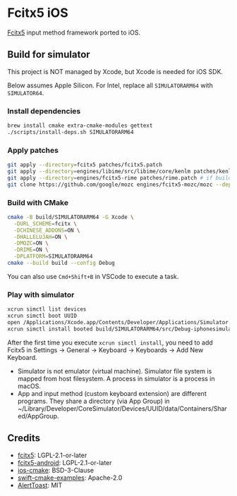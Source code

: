 # Fcitx5 iOS

[Fcitx5](https://github.com/fcitx/fcitx5) input method framework ported to iOS.

## Build for simulator
This project is NOT managed by Xcode,
but Xcode is needed for iOS SDK.

Below assumes Apple Silicon.
For Intel, replace all `SIMULATORARM64` with `SIMULATOR64`.

### Install dependencies
```sh
brew install cmake extra-cmake-modules gettext
./scripts/install-deps.sh SIMULATORARM64
```

### Apply patches
```sh
git apply --directory=fcitx5 patches/fcitx5.patch
git apply --directory=engines/libime/src/libime/core/kenlm patches/kenlm.patch
git apply --directory=engines/fcitx5-rime patches/rime.patch # if building with Rime
git clone https://github.com/google/mozc engines/fcitx5-mozc/mozc --depth=1 --recurse-submodules # if building with Mozc
```

### Build with CMake
```sh
cmake -B build/SIMULATORARM64 -G Xcode \
  -DURL_SCHEME=fcitx \
  -DCHINESE_ADDONS=ON \
  -DHALLELUJAH=ON \
  -DMOZC=ON \
  -DRIME=ON \
  -DPLATFORM=SIMULATORARM64
cmake --build build --config Debug
```

You can also use `Cmd+Shift+B` in VSCode to execute a task.

### Play with simulator
```sh
xcrun simctl list devices
xcrun simctl boot UUID
open /Applications/Xcode.app/Contents/Developer/Applications/Simulator.app
xcrun simctl install booted build/SIMULATORARM64/src/Debug-iphonesimulator/Fcitx5.app
```
After the first time you execute `xcrun simctl install`,
you need to add Fcitx5 in Settings -> General -> Keyboard -> Keyboards -> Add New Keyboard.

* Simulator is not emulator (virtual machine). Simulator file system is mapped from host filesystem. A process in simulator is a process in macOS.
* App and input method (custom keyboard extension) are different programs. They share a directory (via App Group) in ~/Library/Developer/CoreSimulator/Devices/UUID/data/Containers/Shared/AppGroup.

## Credits
* [fcitx5](https://github.com/fcitx/fcitx5): LGPL-2.1-or-later
* [fcitx5-android](https://github.com/fcitx5-android/fcitx5-android): LGPL-2.1-or-later
* [ios-cmake](https://github.com/leetal/ios-cmake): BSD-3-Clause
* [swift-cmake-examples](https://github.com/apple/swift-cmake-examples): Apache-2.0
* [AlertToast](https://github.com/elai950/AlertToast): MIT
